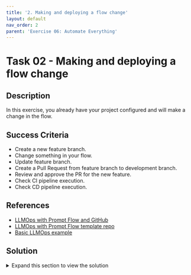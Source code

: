 ```yaml
---
title: '2. Making and deploying a flow change'
layout: default
nav_order: 2
parent: 'Exercise 06: Automate Everything'
---
```


# Task 02 - Making and deploying a flow change

## Description

In this exercise, you already have your project configured and will make a change in the flow.

## Success Criteria

* Create a new feature branch.
* Change something in your flow.
* Update feature branch.
* Create a Pull Request from feature branch to development branch.
* Review and approve the PR for the new feature.
* Check CI pipeline execution.
* Check CD pipeline execution.

## References
- [LLMOps with Prompt Flow and GitHub](https://learn.microsoft.com/en-us/azure/machine-learning/prompt-flow/how-to-end-to-end-llmops-with-prompt-flow)
- [LLMOps with Prompt Flow template repo](https://github.com/microsoft/llmops-promptflow-template)
- [Basic LLMOps example](https://github.com/Azure/llmops-gha-demo/blob/main/docs/e2e_llmops_with_promptflow.md)

## Solution

<details markdown="block">
<summary>Expand this section to view the solution</summary>

##### 1) Create a new feature branch

1. In order to do that, run the following bash script.

<div style="border: 1px solid black; padding: 10px;">
<pre>
%%bash

# Change directory to the cloned repository
cd llmops-project

echo "> Creating a feature branch"
git checkout -b feature-ABCD

echo "> Pushing the development branch to the remote repository"
git push origin feature-ABCD
</pre>
</div>

2. Change something in your flow.

In this step, make a change in the entity_extraction flow, such as renaming one of the nodes.

3. Update feature branch.

In order to do that, run the following bash script.

<div style="border: 1px solid black; padding: 10px;">
<pre>
%%bash
cd llmops-project
git add .
git commit -m "updating config"
git push origin feature-ABCD
</pre>
</div>

4. Create a Pull Request from the feature branch to the development branch.

Go to the project repository on GitHub.com to create the pull request.

![LLMOps Workshop](images/lab6grab13.png)

![LLMOps Workshop](images/lab6grab14.png)

After creating the Pull Request, you will notice that the Pull Request flow has been initiated.

![LLMOps Workshop](images/lab6grab15.png)

5. Review and approve the PR for the new feature.

![LLMOps Workshop](images/lab6grab16.png)

6. Check CI pipeline execution.

Check the execution of the CI pipeline in the GitHub actions option.

![LLMOps Workshop](images/lab6grab17.png)

7. Check CD pipeline execution.

Check the execution of the deployment pipeline in the GitHub actions option.

![LLMOps Workshop](images/lab6grab18.png)

Click on each of the pipelines to view the log and the artifacts with the results of the evaluations.

Congratulations all exercises are now complete.

</details>

